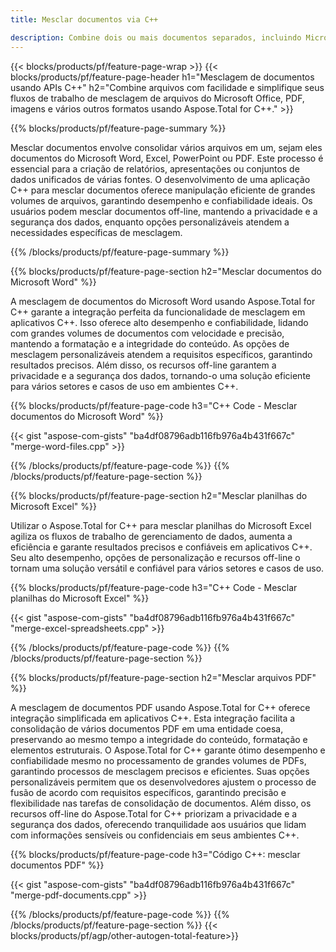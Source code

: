 ```yaml
---
title: Mesclar documentos via C++ 

description: Combine dois ou mais documentos separados, incluindo Microsoft Word, Excel, PowerPoint, PDF e imagens, por meio de seu aplicativo C++. Teste os resultados da mesclagem online por meio do aplicativo.
---
```


{{< blocks/products/pf/feature-page-wrap >}}
{{< blocks/products/pf/feature-page-header h1="Mesclagem de documentos usando APIs C++" h2="Combine arquivos com facilidade e simplifique seus fluxos de trabalho de mesclagem de arquivos do Microsoft Office, PDF, imagens e vários outros formatos usando Aspose.Total for C++." >}}

{{% blocks/products/pf/feature-page-summary %}}

Mesclar documentos envolve consolidar vários arquivos em um, sejam eles documentos do Microsoft Word, Excel, PowerPoint ou PDF. Este processo é essencial para a criação de relatórios, apresentações ou conjuntos de dados unificados de várias fontes. O desenvolvimento de uma aplicação C++ para mesclar documentos oferece manipulação eficiente de grandes volumes de arquivos, garantindo desempenho e confiabilidade ideais. Os usuários podem mesclar documentos off-line, mantendo a privacidade e a segurança dos dados, enquanto opções personalizáveis atendem a necessidades específicas de mesclagem. 

{{% /blocks/products/pf/feature-page-summary  %}}

{{% blocks/products/pf/feature-page-section  h2="Mesclar documentos do Microsoft Word" %}}

A mesclagem de documentos do Microsoft Word usando Aspose.Total for C++ garante a integração perfeita da funcionalidade de mesclagem em aplicativos C++. Isso oferece alto desempenho e confiabilidade, lidando com grandes volumes de documentos com velocidade e precisão, mantendo a formatação e a integridade do conteúdo. As opções de mesclagem personalizáveis atendem a requisitos específicos, garantindo resultados precisos. Além disso, os recursos off-line garantem a privacidade e a segurança dos dados, tornando-o uma solução eficiente para vários setores e casos de uso em ambientes C++.


{{% blocks/products/pf/feature-page-code h3="C++ Code - Mesclar documentos do Microsoft Word" %}}

{{< gist "aspose-com-gists" "ba4df08796adb116fb976a4b431f667c" "merge-word-files.cpp" >}}

{{% /blocks/products/pf/feature-page-code  %}}
{{% /blocks/products/pf/feature-page-section %}}

{{% blocks/products/pf/feature-page-section  h2="Mesclar planilhas do Microsoft Excel" %}}

Utilizar o Aspose.Total for C++ para mesclar planilhas do Microsoft Excel agiliza os fluxos de trabalho de gerenciamento de dados, aumenta a eficiência e garante resultados precisos e confiáveis em aplicativos C++. Seu alto desempenho, opções de personalização e recursos off-line o tornam uma solução versátil e confiável para vários setores e casos de uso.


{{% blocks/products/pf/feature-page-code h3="C++ Code - Mesclar planilhas do Microsoft Excel" %}}

{{< gist "aspose-com-gists" "ba4df08796adb116fb976a4b431f667c" "merge-excel-spreadsheets.cpp" >}}

{{% /blocks/products/pf/feature-page-code  %}}
{{% /blocks/products/pf/feature-page-section %}}


{{% blocks/products/pf/feature-page-section  h2="Mesclar arquivos PDF" %}}

A mesclagem de documentos PDF usando Aspose.Total for C++ oferece integração simplificada em aplicativos C++. Esta integração facilita a consolidação de vários documentos PDF em uma entidade coesa, preservando ao mesmo tempo a integridade do conteúdo, formatação e elementos estruturais. O Aspose.Total for C++ garante ótimo desempenho e confiabilidade mesmo no processamento de grandes volumes de PDFs, garantindo processos de mesclagem precisos e eficientes. Suas opções personalizáveis permitem que os desenvolvedores ajustem o processo de fusão de acordo com requisitos específicos, garantindo precisão e flexibilidade nas tarefas de consolidação de documentos. Além disso, os recursos off-line do Aspose.Total for C++ priorizam a privacidade e a segurança dos dados, oferecendo tranquilidade aos usuários que lidam com informações sensíveis ou confidenciais em seus ambientes C++.

{{% blocks/products/pf/feature-page-code h3="Código C++: mesclar documentos PDF" %}}

{{< gist "aspose-com-gists" "ba4df08796adb116fb976a4b431f667c" "merge-pdf-documents.cpp" >}}

{{% /blocks/products/pf/feature-page-code  %}}
{{% /blocks/products/pf/feature-page-section %}}
{{< blocks/products/pf/agp/other-autogen-total-feature>}}